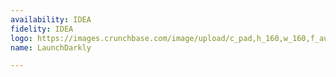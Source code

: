 ```yaml
---
availability: IDEA
fidelity: IDEA
logo: https://images.crunchbase.com/image/upload/c_pad,h_160,w_160,f_auto,b_white,q_auto:eco,dpr_2/b5qnw15lckk72stqydxp
name: LaunchDarkly

---
```

